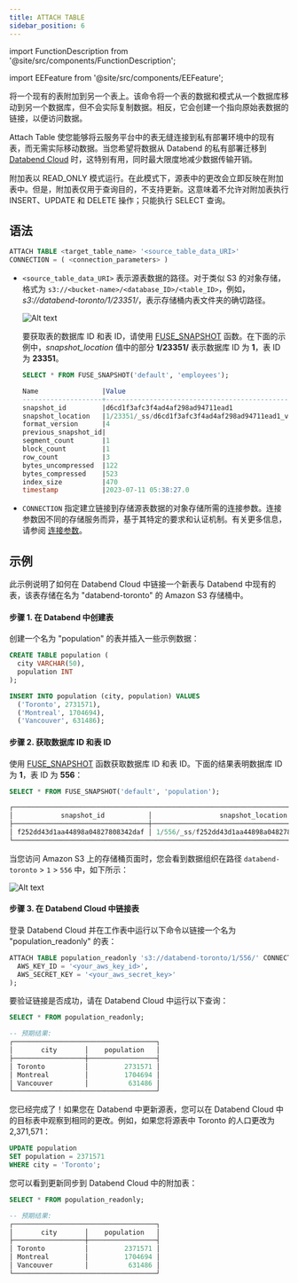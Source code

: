 ```yaml
---
title: ATTACH TABLE
sidebar_position: 6
---
```


import FunctionDescription from '@site/src/components/FunctionDescription';

<FunctionDescription description="引入或更新: v1.2.549"/>

import EEFeature from '@site/src/components/EEFeature';

<EEFeature featureName='ATTACH TABLE'/>

将一个现有的表附加到另一个表上。该命令将一个表的数据和模式从一个数据库移动到另一个数据库，但不会实际复制数据。相反，它会创建一个指向原始表数据的链接，以便访问数据。

Attach Table 使您能够将云服务平台中的表无缝连接到私有部署环境中的现有表，而无需实际移动数据。当您希望将数据从 Databend 的私有部署迁移到 [Databend Cloud](https://www.databend.com) 时，这特别有用，同时最大限度地减少数据传输开销。

附加表以 READ_ONLY 模式运行。在此模式下，源表中的更改会立即反映在附加表中。但是，附加表仅用于查询目的，不支持更新。这意味着不允许对附加表执行 INSERT、UPDATE 和 DELETE 操作；只能执行 SELECT 查询。

## 语法

```sql
ATTACH TABLE <target_table_name> '<source_table_data_URI>'
CONNECTION = ( <connection_parameters> )
```

- `<source_table_data_URI>` 表示源表数据的路径。对于类似 S3 的对象存储，格式为 `s3://<bucket-name>/<database_ID>/<table_ID>`，例如，_s3://databend-toronto/1/23351/_，表示存储桶内表文件夹的确切路径。

  ![Alt text](/img/sql/attach.png)

  要获取表的数据库 ID 和表 ID，请使用 [FUSE_SNAPSHOT](../../../20-sql-functions/16-system-functions/fuse_snapshot.md) 函数。在下面的示例中，_snapshot_location_ 值中的部分 **1/23351/** 表示数据库 ID 为 **1**，表 ID 为 **23351**。

  ```sql
  SELECT * FROM FUSE_SNAPSHOT('default', 'employees');

  Name                |Value                                              |
  --------------------+---------------------------------------------------+
  snapshot_id         |d6cd1f3afc3f4ad4af298ad94711ead1                   |
  snapshot_location   |1/23351/_ss/d6cd1f3afc3f4ad4af298ad94711ead1_v4.mpk|
  format_version      |4                                                  |
  previous_snapshot_id|                                                   |
  segment_count       |1                                                  |
  block_count         |1                                                  |
  row_count           |3                                                  |
  bytes_uncompressed  |122                                                |
  bytes_compressed    |523                                                |
  index_size          |470                                                |
  timestamp           |2023-07-11 05:38:27.0                              |
  ```

- `CONNECTION` 指定建立链接到存储源表数据的对象存储所需的连接参数。连接参数因不同的存储服务而异，基于其特定的要求和认证机制。有关更多信息，请参阅 [连接参数](../../../00-sql-reference/51-connect-parameters.md)。

## 示例

此示例说明了如何在 Databend Cloud 中链接一个新表与 Databend 中现有的表，该表存储在名为 "databend-toronto" 的 Amazon S3 存储桶中。

#### 步骤 1. 在 Databend 中创建表

创建一个名为 "population" 的表并插入一些示例数据：

```sql title='Databend:'
CREATE TABLE population (
  city VARCHAR(50),
  population INT
);

INSERT INTO population (city, population) VALUES
  ('Toronto', 2731571),
  ('Montreal', 1704694),
  ('Vancouver', 631486);
```

#### 步骤 2. 获取数据库 ID 和表 ID

使用 [FUSE_SNAPSHOT](../../../20-sql-functions/16-system-functions/fuse_snapshot.md) 函数获取数据库 ID 和表 ID。下面的结果表明数据库 ID 为 **1**，表 ID 为 **556**：

```sql title='Databend:'
SELECT * FROM FUSE_SNAPSHOT('default', 'population');

┌──────────────────────────────────────────────────────────────────────────────────────────────────────────────────────────────────────────────────────────────────────────────────────────────────────────────────────────────────────────────────────────┐
│            snapshot_id           │                 snapshot_location                 │ format_version │ previous_snapshot_id │ segment_count │ block_count │ row_count │ bytes_uncompressed │ bytes_compressed │ index_size │          timestamp         │
├──────────────────────────────────┼───────────────────────────────────────────────────┼────────────────┼──────────────────────┼───────────────┼─────────────┼───────────┼────────────────────┼──────────────────┼────────────┼────────────────────────────┤
│ f252dd43d1aa44898a04827808342daf │ 1/556/_ss/f252dd43d1aa44898a04827808342daf_v4.mpk │              4 │ NULL                 │             1 │           1 │         3 │                 70 │              448 │        531 │ 2023-11-01 02:35:47.325319 │
└──────────────────────────────────────────────────────────────────────────────────────────────────────────────────────────────────────────────────────────────────────────────────────────────────────────────────────────────────────────────────────────┘
```

当您访问 Amazon S3 上的存储桶页面时，您会看到数据组织在路径 `databend-toronto` > `1` > `556` 中，如下所示：

![Alt text](/img/sql/attach-table-2.png)

#### 步骤 3. 在 Databend Cloud 中链接表

登录 Databend Cloud 并在工作表中运行以下命令以链接一个名为 "population_readonly" 的表：

```sql title='Databend Cloud:'
ATTACH TABLE population_readonly 's3://databend-toronto/1/556/' CONNECTION = (
  AWS_KEY_ID = '<your_aws_key_id>',
  AWS_SECRET_KEY = '<your_aws_secret_key>'
);
```

要验证链接是否成功，请在 Databend Cloud 中运行以下查询：

```sql title='Databend Cloud:'
SELECT * FROM population_readonly;

-- 预期结果:
┌────────────────────────────────────┐
│       city       │    population   │
├──────────────────┼─────────────────┤
│ Toronto          │         2731571 │
│ Montreal         │         1704694 │
│ Vancouver        │          631486 │
└────────────────────────────────────┘
```

您已经完成了！如果您在 Databend 中更新源表，您可以在 Databend Cloud 中的目标表中观察到相同的更改。例如，如果您将源表中 Toronto 的人口更改为 2,371,571：

```sql title='Databend:'
UPDATE population
SET population = 2371571
WHERE city = 'Toronto';
```

您可以看到更新同步到 Databend Cloud 中的附加表：

```sql title='Databend Cloud:'
SELECT * FROM population_readonly;

-- 预期结果:
┌────────────────────────────────────┐
│       city       │    population   │
├──────────────────┼─────────────────┤
│ Toronto          │         2371571 │
│ Montreal         │         1704694 │
│ Vancouver        │          631486 │
└────────────────────────────────────┘
```